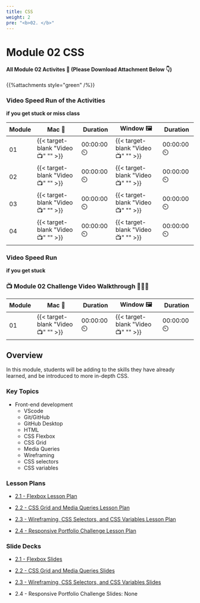 ```yaml
---
title: CSS 
weight: 2
pre: "<b>0️2. </b>"
---
```


# Module 02  CSS

#### All Module 02 Activites  📂 (Please Download Attachment Below 👇) 
{{%attachments style="green" /%}}


### Video Speed Run  of the Activities 
**if you get stuck or miss class**

| Module | Mac 🍎 | Duration    | Window 🖼️ | Duration |
| ------  | ------ | ----------- |---------  | --------- |
| 01 | {{< target-blank "Video 📺" "" >}}  |  00:00:00  ⏲️ |  {{< target-blank "Video 📺" "" >}}  |  00:00:00 ⏲️ |
| 02 | {{< target-blank "Video 📺" "" >}}  |  00:00:00  ⏲️ |  {{< target-blank "Video 📺" "" >}}  |  00:00:00 ⏲️ |
| 03 | {{< target-blank "Video 📺" "" >}}  |  00:00:00  ⏲️ |  {{< target-blank "Video 📺" "" >}}  |  00:00:00 ⏲️ |
| 04 | {{< target-blank "Video 📺" "" >}}  |  00:00:00  ⏲️ |  {{< target-blank "Video 📺" "" >}}  |  00:00:00 ⏲️ |



### Video Speed Run 
**if you get stuck**
### 📺 Module 02 Challenge Video Walkthrough 🏃‍♀️🏃
| Module | Mac 🍎 | Duration    | Window 🖼️ | Duration |
| ------  | ------ | ----------- |---------  | --------- |
| 01 | {{< target-blank "Video 📺" "" >}}  |  00:00:00  ⏲️ |  {{< target-blank "Video 📺" "" >}}  |  00:00:00 ⏲️ |


## Overview

In this module, students will be adding to the skills they have already learned, and be introduced to more in-depth CSS.

### Key Topics

* Front-end development
  * VScode
  * Git/GitHub
  * GitHub Desktop
  * HTML
  * CSS Flexbox
  * CSS Grid
  * Media Queries
  * Wireframing
  * CSS selectors
  * CSS variables


### Lesson Plans

* [2.1 - Flexbox Lesson Plan](./activities/day-01)

* [2.2 - CSS Grid and Media Queries Lesson Plan](./activities/day-02)

* [2.3 - Wireframing, CSS Selectors, and CSS Variables Lesson Plan](./activities/day-03)

* [2.4 - Responsive Portfolio Challenge Lesson Plan](./activities/day-04)

### Slide Decks

* [2.1 - Flexbox Slides](https://docs.google.com/presentation/d/1TzVF8Pm3l1xAze9U_0H_mp8PJR-tqn5NCWhmWYXaQms/edit?usp=sharing)

* [2.2 - CSS Grid and Media Queries Slides](https://docs.google.com/presentation/d/1RJeNu1vuXTSfDeC7FuANw5tsLp4FXav0IGiAdgWJ1eo/edit?usp=sharing)

* [2.3 - Wireframing, CSS Selectors, and CSS Variables Slides](https://docs.google.com/presentation/d/1PDjpFcd4iZlIWkdivvRV5pMKsSKN6EuFySdDFAUA3y0/edit?usp=sharing)

* 2.4 - Responsive Portfolio Challenge Slides: None

